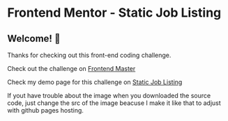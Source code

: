 # Frontend Mentor - Static Job Listing

## Welcome! 👋

Thanks for checking out this front-end coding challenge.

Check out the challenge on [Frontend Master](https://www.frontendmentor.io/challenges/job-listings-with-filtering-ivstIPCt)

Check my demo page for this challenge on [Static Job Listing](https://rafaeljon.github.io/static-job-listings/)

If yout have trouble about the image when you downloaded the source code, just change the src of the image beacuse I make it like that to adjust with github pages hosting.
